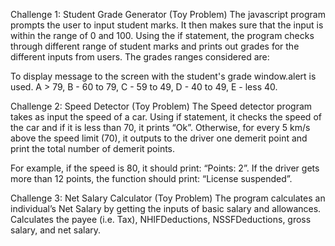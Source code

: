 Challenge 1: Student Grade Generator (Toy Problem)
The javascript program prompts the user to input student marks. It then makes sure that the input is within the range of 0 and 100. 
Using the if statement, the program checks through different range of student marks and prints out grades for the different inputs from users. 
The grades ranges considered are:

To display message to the screen with the student's grade window.alert is used.
A > 79, B - 60 to 79, C -  59 to 49, D - 40 to 49, E - less 40.

 
Challenge 2: Speed Detector (Toy Problem)
The Speed detector program takes as input the speed of a car. 
Using if statement, it checks the speed of the car and if it is less than 70, it prints “Ok”. Otherwise, for every 5 km/s above the speed limit (70), it outputs to the driver one demerit point and print the total number of demerit points.

For example, if the speed is 80, it should print: “Points: 2”. If the driver gets more than 12 points, the function should print: “License suspended”.

 

Challenge 3: Net Salary Calculator (Toy Problem)
The program calculates an individual’s Net Salary by getting the inputs of basic salary and allowances. Calculates the payee (i.e. Tax), NHIFDeductions, NSSFDeductions, gross salary, and net salary. 